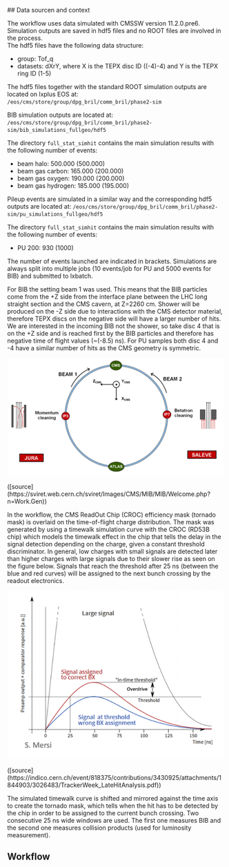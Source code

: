 ## Data sourcen and context

The workflow uses data simulated with CMSSW version 11.2.0.pre6. <br>
Simulation outputs are saved in hdf5 files and no ROOT files are involved in the process. <br>
The hdf5 files have the following data structure: <br>

- group: Tof_q <br>
- datasets: dXrY, where X is the TEPX disc ID ((-4)-4) and Y is the TEPX ring ID (1-5) <br>

The hdf5 files together with the standard ROOT simulation outputs are located on lxplus EOS at: <br>
`/eos/cms/store/group/dpg_bril/comm_bril/phase2-sim`

BIB simulation outputs are located at: <br>
`/eos/cms/store/group/dpg_bril/comm_bril/phase2-sim/bib_simulations_fullgeo/hdf5`

The directory `full_stat_simhit` contains the main simulation results with the following number of events: <br>

- beam halo: 500.000 (500.000)
- beam gas carbon: 165.000 (200.000)
- beam gas oxygen: 190.000 (200.000)
- beam gas hydrogen: 185.000 (195.000)

Pileup events are simulated in a similar way and the corresponding hdf5 outputs are located at:
`/eos/cms/store/group/dpg_bril/comm_bril/phase2-sim/pu_simulations_fullgeo/hdf5`

The directory `full_stat_simhit` contains the main simulation results with the following number of events: <br>

- PU 200: 930 (1000)

The number of events launched are indicated in brackets. Simulations are always split into multiple jobs (10 events/job for PU and 5000 events for BIB) and submitted to lxbatch. <br>

For BIB the setting beam 1 was used. This means that the BIB particles come from the +Z side from the interface plane between the LHC long straight section and the CMS cavern, at Z=2260 cm. Shower will be produced on the -Z side due to interactions with the CMS detector material, therefore TEPX discs on the negative side will have a larger number of hits. We are interested in the incoming BIB not the shower, so take disc 4 that is on the +Z side and is reached first by the BIB particles and therefore has negative time of flight values (~(-8.5) ns). For PU samples both disc 4 and -4 have a similar number of hits as the CMS geometry is symmetric. <br>
<p align="center">
<img src="images/LHC.png" width="500" align="center">
</p>
([source](https://sviret.web.cern.ch/sviret/Images/CMS/MIB/MIB/Welcome.php?n=Work.Gen))

In the workflow, the CMS ReadOut Chip (CROC) efficiency mask (tornado mask) is overlaid on the time-of-flight charge distribution. The mask was generated by using a timewalk simulation curve with the CROC (RD53B chip) which models the timewalk effect in the chip that tells the delay in the signal detection depending on the charge, given a constant threshold discriminator. In general, low charges with small signals are detected later than higher charges with large signals due to their slower rise as seen on the figure below. Signals that reach the threshold after 25 ns (between the blue and red curves) will be assigned to the next bunch crossing by the readout electronics. <br>
<p align="center">
<img src="images/timewalk.png" width="500" /> <br>
</p>
([source](https://indico.cern.ch/event/818375/contributions/3430925/attachments/1844903/3026483/TrackerWeek_LateHitAnalysis.pdf))

The simulated timewalk curve is shifted and mirrored against the time axis to create the tornado mask, which tells when the hit has to be detected by the chip in order to be assigned to the current bunch crossing. Two consecutive 25 ns wide windows are used. The first one measures BIB and the second one measures collision products (used for luminosity measurement).

## Workflow


